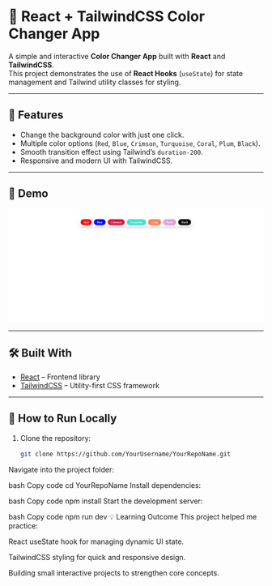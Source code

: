 # 🎨 React + TailwindCSS Color Changer App

A simple and interactive **Color Changer App** built with **React** and **TailwindCSS**.  
This project demonstrates the use of **React Hooks** (`useState`) for state management and Tailwind utility classes for styling.  

---

## 🔑 Features
- Change the background color with just one click.
- Multiple color options (`Red`, `Blue`, `Crimson`, `Turquoise`, `Coral`, `Plum`, `Black`).
- Smooth transition effect using Tailwind’s `duration-200`.
- Responsive and modern UI with TailwindCSS.

---

## 🚀 Demo
![App Screenshot](https://github.com/shahfahad22/React-Projects-Collection/blob/98515e61a390509cdecc176c208e1e038c510882/05-Bg%20Changer/src/assets/bg%20changer.png) 

---

## 🛠️ Built With
- [React](https://react.dev/) – Frontend library
- [TailwindCSS](https://tailwindcss.com/) – Utility-first CSS framework

---

## 📂 How to Run Locally

1. Clone the repository:
   ```bash
   git clone https://github.com/YourUsername/YourRepoName.git
Navigate into the project folder:

bash
Copy code
cd YourRepoName
Install dependencies:

bash
Copy code
npm install
Start the development server:

bash
Copy code
npm run dev
💡 Learning Outcome
This project helped me practice:

React useState hook for managing dynamic UI state.

TailwindCSS styling for quick and responsive design.

Building small interactive projects to strengthen core concepts.
